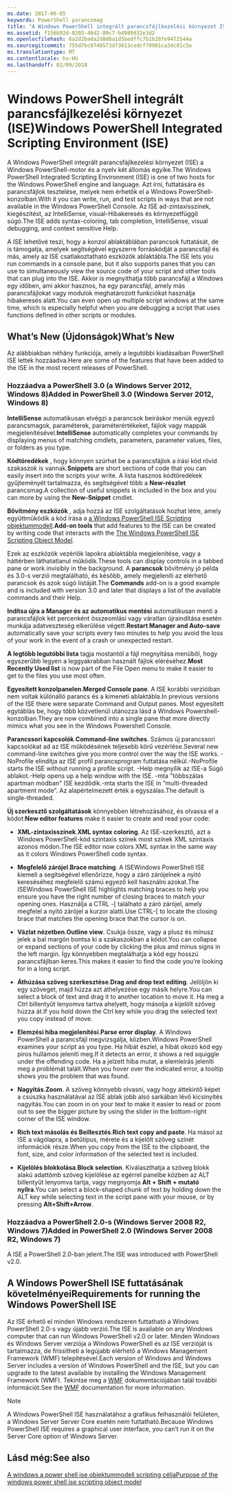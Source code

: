 ```yaml
---
ms.date: 2017-06-05
keywords: PowerShell parancsmag
title: "A Windows PowerShell integrált parancsfájlkezelési környezet ISE"
ms.assetid: f156b92d-0203-46d2-89c7-b4989d32e3d2
ms.openlocfilehash: 6a2d2bada2d8d6a1d5bedffc7b1b28fe9472544a
ms.sourcegitcommit: 755d7bc0740573d73613cedcf79981ca3dc81c5e
ms.translationtype: MT
ms.contentlocale: hu-HU
ms.lasthandoff: 02/09/2018
---
```

# <a name="windows-powershell-integrated-scripting-environment-ise"></a><span data-ttu-id="981b7-103">Windows PowerShell integrált parancsfájlkezelési környezet (ISE)</span><span class="sxs-lookup"><span data-stu-id="981b7-103">Windows PowerShell Integrated Scripting Environment (ISE)</span></span>

<span data-ttu-id="981b7-104">A Windows PowerShell integrált parancsfájlkezelési környezet (ISE) a Windows PowerShell-motor és a nyelv két állomás egyike.</span><span class="sxs-lookup"><span data-stu-id="981b7-104">The Windows PowerShell Integrated Scripting Environment (ISE) is one of two hosts for the Windows PowerShell engine and language.</span></span> <span data-ttu-id="981b7-105">Azt írni, futtatására és parancsfájlok tesztelése, melyek nem érhetők el a Windows PowerShell-konzolban.</span><span class="sxs-lookup"><span data-stu-id="981b7-105">With it you can write, run, and test scripts in ways that are not available in the Windows PowerShell Console.</span></span> <span data-ttu-id="981b7-106">Az ISE ad-zintaxisszínek, kiegészítést, az IntelliSense, visual-Hibakeresés és környezetfüggő súgó.</span><span class="sxs-lookup"><span data-stu-id="981b7-106">The ISE adds syntax-coloring, tab completion, IntelliSense, visual debugging, and context sensitive Help.</span></span>

<span data-ttu-id="981b7-107">A ISE lehetővé teszi, hogy a konzol ablaktáblában parancsok futtatását, de is támogatja, amelyek segítségével egyszerre forráskódját a parancsfájl és más, amely az ISE csatlakoztatható eszközök ablaktábla.</span><span class="sxs-lookup"><span data-stu-id="981b7-107">The ISE lets you run commands in a console pane, but it also supports panes that you can use to simultaneously view the source code of your script and other tools that can plug into the ISE.</span></span> <span data-ttu-id="981b7-108">Akkor is megnyithatja több parancsfájl a Windows egy időben, ami akkor hasznos, ha egy parancsfájl, amely más parancsfájlokat vagy modulok meghatározott funkciókat használja hibakeresés alatt.</span><span class="sxs-lookup"><span data-stu-id="981b7-108">You can even open up multiple script windows at the same time, which is especially helpful when you are debugging a script that uses functions defined in other scripts or modules.</span></span>

## <a name="whats-new"></a><span data-ttu-id="981b7-109">What’s New (Újdonságok)</span><span class="sxs-lookup"><span data-stu-id="981b7-109">What’s New</span></span>

<span data-ttu-id="981b7-110">Az alábbiakban néhány funkciója, amely a legutóbbi kiadásaiban PowerShell ISE lettek hozzáadva.</span><span class="sxs-lookup"><span data-stu-id="981b7-110">Here are some of the features that have been added to the ISE in the most recent releases of PowerShell.</span></span>

### <a name="added-in-powershell-30-windows-server-2012-windows-8"></a><span data-ttu-id="981b7-111">Hozzáadva a PowerShell 3.0 (a Windows Server 2012, Windows 8)</span><span class="sxs-lookup"><span data-stu-id="981b7-111">Added in PowerShell 3.0 (Windows Server 2012, Windows 8)</span></span>

<span data-ttu-id="981b7-112">**IntelliSense** automatikusan elvégzi a parancsok beíráskor menük egyező parancsmagok, paraméterek, paraméterértékeket, fájlok vagy mappák megjelenítésével.</span><span class="sxs-lookup"><span data-stu-id="981b7-112">**IntelliSense** automatically completes your commands by displaying menus of matching cmdlets, parameters, parameter values, files, or folders as you type.</span></span>

<span data-ttu-id="981b7-113">**Kódtöredékek** , hogy könnyen szúrhat be a parancsfájlok a írási kód rövid szakaszok is vannak.</span><span class="sxs-lookup"><span data-stu-id="981b7-113">**Snippets** are short sections of code that you can easily insert into the scripts your write.</span></span> <span data-ttu-id="981b7-114">A lista hasznos kódtöredékek gyűjteményét tartalmazza, és segítségével több a **New-részlet** parancsmag.</span><span class="sxs-lookup"><span data-stu-id="981b7-114">A collection of useful snippets is included in the box and you can more by using the **New-Snippet** cmdlet.</span></span>

<span data-ttu-id="981b7-115">**Bővítmény eszközök** , adja hozzá az ISE szolgáltatások hozhat létre, amely együttműködik a kód írása a [a Windows PowerShell ISE Scripting objektummodell](../../core-powershell/ise/The-ISE-Object-Model-Hierarchy.md).</span><span class="sxs-lookup"><span data-stu-id="981b7-115">**Add-on tools** that add features to the ISE can be created by writing code that interacts with the [The Windows PowerShell ISE Scripting Object Model](../../core-powershell/ise/The-ISE-Object-Model-Hierarchy.md).</span></span>

<span data-ttu-id="981b7-116">Ezek az eszközök vezérlők lapokra ablaktábla megjelenítése, vagy a háttérben láthatatlanul működik.</span><span class="sxs-lookup"><span data-stu-id="981b7-116">These tools can display controls in a tabbed pane or work invisibly in the background.</span></span> <span data-ttu-id="981b7-117">A **parancsok** bővítmény jó példa és 3.0-s verzió megtalálható, és később, amely megjeleníti az elérhető parancsok és azok súgó listáját.</span><span class="sxs-lookup"><span data-stu-id="981b7-117">The **Commands** add-on is a good example and is included with version 3.0 and later that displays a list of the available commands and their Help.</span></span>

<span data-ttu-id="981b7-118">**Indítsa újra a Manager és az automatikus mentési** automatikusan menti a parancsfájlok két percenként összeomlási vagy váratlan újraindítása esetén munkája adatveszteség elkerülése végett.</span><span class="sxs-lookup"><span data-stu-id="981b7-118">**Restart Manager and Auto-save** automatically save your scripts every two minutes to help you avoid the loss of your work in the event of a crash or unexpected restart.</span></span>

<span data-ttu-id="981b7-119">**A legtöbb legutóbbi lista** tagja mostantól a fájl megnyitása menüből, hogy egyszerűbb legyen a leggyakrabban használt fájlok eléréséhez.</span><span class="sxs-lookup"><span data-stu-id="981b7-119">**Most Recently Used list** is now part of the File Open menu to make it easier to get to the files you use most often.</span></span>

<span data-ttu-id="981b7-120">**Egyesített konzolpanelen**.</span><span class="sxs-lookup"><span data-stu-id="981b7-120">**Merged Console pane**.</span></span> <span data-ttu-id="981b7-121">A ISE korábbi verzióiban nem voltak különálló parancs és a kimeneti ablaktábla.</span><span class="sxs-lookup"><span data-stu-id="981b7-121">In previous versions of the ISE there were separate Command and Output panes.</span></span> <span data-ttu-id="981b7-122">Most egyesített egytáblás be, hogy több közvetlenül utánozza lásd a Windows Powershell-konzolban.</span><span class="sxs-lookup"><span data-stu-id="981b7-122">They are now combined into a single pane that more directly mimics what you see in the Windows Powershell Console.</span></span>

<span data-ttu-id="981b7-123">**Parancssori kapcsolók**.</span><span class="sxs-lookup"><span data-stu-id="981b7-123">**Command-line switches**.</span></span> <span data-ttu-id="981b7-124">Számos új parancssori kapcsolókat ad az ISE működésének teljesebb körű vezérlése.</span><span class="sxs-lookup"><span data-stu-id="981b7-124">Several new command-line switches give you more control over the way the ISE works.</span></span> <span data-ttu-id="981b7-125">-NoProfile elindítja az ISE profil parancsprogram futtatása nélkül.</span><span class="sxs-lookup"><span data-stu-id="981b7-125">-NoProfile starts the ISE without running a profile script.</span></span> <span data-ttu-id="981b7-126">-Help megnyílik az ISE-a Súgó ablakot.</span><span class="sxs-lookup"><span data-stu-id="981b7-126">-Help opens up a help window with the ISE.</span></span> <span data-ttu-id="981b7-127">-mta "többszálas apartman módban" ISE kezdődik.</span><span class="sxs-lookup"><span data-stu-id="981b7-127">-mta starts the ISE in “multi-threaded apartment mode”.</span></span> <span data-ttu-id="981b7-128">Az alapértelmezett érték a egyszálas.</span><span class="sxs-lookup"><span data-stu-id="981b7-128">The default is single-threaded.</span></span>

<span data-ttu-id="981b7-129">**Új szerkesztő szolgáltatások** könnyebben létrehozásához, és olvassa el a kódot:</span><span class="sxs-lookup"><span data-stu-id="981b7-129">**New editor features** make it easier to create and read your code:</span></span>

- <span data-ttu-id="981b7-130">**XML-zintaxisszínek**.</span><span class="sxs-lookup"><span data-stu-id="981b7-130">**XML syntax coloring**.</span></span> <span data-ttu-id="981b7-131">Az ISE-szerkesztő, azt a Windows PowerShell-kód szintaxis színek most színek XML szintaxis azonos módon.</span><span class="sxs-lookup"><span data-stu-id="981b7-131">The ISE editor now colors XML syntax in the same way as it colors Windows PowerShell code syntax.</span></span>

- <span data-ttu-id="981b7-132">**Megfelelő zárójel**.</span><span class="sxs-lookup"><span data-stu-id="981b7-132">**Brace matching**.</span></span> <span data-ttu-id="981b7-133">A ISEWindows PowerShell ISE kiemeli a segítségével ellenőrizze, hogy a záró zárójelnek a nyitó kereséséhez megfelelő számú egyező kell használni azokat.</span><span class="sxs-lookup"><span data-stu-id="981b7-133">The ISEWindows PowerShell ISE highlights matching braces to help you ensure you have the right number of closing braces to match your opening ones.</span></span> <span data-ttu-id="981b7-134">Használja a CTRL -\[ található a záró zárójel, amely megfelel a nyitó zárójel a kurzor alatti.</span><span class="sxs-lookup"><span data-stu-id="981b7-134">Use CTRL-\[ to locate the closing brace that matches the opening brace that the cursor is on.</span></span>

- <span data-ttu-id="981b7-135">**Vázlat nézetben**.</span><span class="sxs-lookup"><span data-stu-id="981b7-135">**Outline view**.</span></span> <span data-ttu-id="981b7-136">Csukja össze, vagy a plusz és mínusz jelek a bal margón bontsa ki a szakaszokban a kódot.</span><span class="sxs-lookup"><span data-stu-id="981b7-136">You can collapse or expand sections of your code by clicking the plus and minus signs in the left margin.</span></span> <span data-ttu-id="981b7-137">Így könnyebben megtalálhatja a kód egy hosszú parancsfájlban keres.</span><span class="sxs-lookup"><span data-stu-id="981b7-137">This makes it easier to find the code you’re looking for in a long script.</span></span>

- <span data-ttu-id="981b7-138">**Áthúzása szöveg szerkesztése**.</span><span class="sxs-lookup"><span data-stu-id="981b7-138">**Drag and drop text editing**.</span></span> <span data-ttu-id="981b7-139">Jelöljön ki egy szöveget, majd húzza azt áthelyezése egy másik helyre.</span><span class="sxs-lookup"><span data-stu-id="981b7-139">You can select a block of text and drag it to another location to move it.</span></span> <span data-ttu-id="981b7-140">Ha meg a Ctrl billentyűt lenyomva tartva ahelyett, hogy másolja a kijelölt szöveg húzza át.</span><span class="sxs-lookup"><span data-stu-id="981b7-140">If you hold down the Ctrl key while you drag the selected text you copy instead of move.</span></span>

- <span data-ttu-id="981b7-141">**Elemzési hiba megjelenítési**.</span><span class="sxs-lookup"><span data-stu-id="981b7-141">**Parse error display**.</span></span> <span data-ttu-id="981b7-142">A Windows PowerShell a parancsfájl megvizsgálja, közben.</span><span class="sxs-lookup"><span data-stu-id="981b7-142">Windows PowerShell examines your script as you type.</span></span> <span data-ttu-id="981b7-143">Ha hibát észlel, a hibát okozó kód egy piros hullámos jeleníti meg.</span><span class="sxs-lookup"><span data-stu-id="981b7-143">If it detects an error, it shows a red squiggle under the offending code.</span></span> <span data-ttu-id="981b7-144">Ha a jelzett hiba mutat, a elemleírás jeleníti meg a problémát talált.</span><span class="sxs-lookup"><span data-stu-id="981b7-144">When you hover over the indicated error, a tooltip shows you the problem that was found.</span></span>

- <span data-ttu-id="981b7-145">**Nagyítás**.</span><span class="sxs-lookup"><span data-stu-id="981b7-145">**Zoom**.</span></span> <span data-ttu-id="981b7-146">A szöveg könnyebb olvasni, vagy hogy áttekintő képet a csúszka használatával az ISE ablak jobb alsó sarkában lévő kicsinyítés nagyítás.</span><span class="sxs-lookup"><span data-stu-id="981b7-146">You can zoom in on your text to make it easier to read or zoom out to see the bigger picture by using the slider in the bottom-right corner of the ISE window.</span></span>

- <span data-ttu-id="981b7-147">**Rich text másolás és Beillesztés**.</span><span class="sxs-lookup"><span data-stu-id="981b7-147">**Rich text copy and paste**.</span></span> <span data-ttu-id="981b7-148">Ha másol az ISE a vágólapra, a betűtípus, mérete és a kijelölt szöveg színét információk része.</span><span class="sxs-lookup"><span data-stu-id="981b7-148">When you copy from the ISE to the clipboard, the font, size, and color information of the selected text is included.</span></span>

- <span data-ttu-id="981b7-149">**Kijelölés blokkolása**.</span><span class="sxs-lookup"><span data-stu-id="981b7-149">**Block selection**.</span></span> <span data-ttu-id="981b7-150">Kiválaszthatja a szöveg blokk alakú adattömb szöveg kijelölése az egérrel panelbe közben az ALT billentyűt lenyomva tartja, vagy megnyomja **Alt + Shift + mutató nyílra**.</span><span class="sxs-lookup"><span data-stu-id="981b7-150">You can select a block-shaped chunk of text by holding down the ALT key while selecting text in the script pane with your mouse, or by pressing **Alt+Shift+Arrow**.</span></span>

### <a name="added-in-powershell-20-windows-server-2008-r2-windows-7"></a><span data-ttu-id="981b7-151">Hozzáadva a PowerShell 2.0-s (Windows Server 2008 R2, Windows 7)</span><span class="sxs-lookup"><span data-stu-id="981b7-151">Added in PowerShell 2.0 (Windows Server 2008 R2, Windows 7)</span></span>

<span data-ttu-id="981b7-152">A ISE a PowerShell 2.0-ban jelent.</span><span class="sxs-lookup"><span data-stu-id="981b7-152">The ISE was introduced with PowerShell v2.0.</span></span>

## <a name="requirements-for-running-the-windows-powershell-ise"></a><span data-ttu-id="981b7-153">A Windows PowerShell ISE futtatásának követelményei</span><span class="sxs-lookup"><span data-stu-id="981b7-153">Requirements for running the Windows PowerShell ISE</span></span>

<span data-ttu-id="981b7-154">Az ISE érhető el minden Windows rendszeren futtatható a Windows PowerShell 2.0-s vagy újabb verzió.</span><span class="sxs-lookup"><span data-stu-id="981b7-154">The ISE is available on any Windows computer that can run Windows PowerShell v2.0 or later.</span></span> <span data-ttu-id="981b7-155">Minden Windows és Windows Server verziója a Windows PowerShell és az ISE verzióját is tartalmazza, de frissítheti a legújabb elérhető a Windows Management Framework (WMF) telepítésével.</span><span class="sxs-lookup"><span data-stu-id="981b7-155">Each version of Windows and Windows Server includes a version of Windows PowerShell and the ISE, but you can upgrade to the latest available by installing the Windows Management Framework (WMF).</span></span> <span data-ttu-id="981b7-156">Tekintse meg a [WMF](/powershell/wmf/readme) dokumentációjában talál további információt.</span><span class="sxs-lookup"><span data-stu-id="981b7-156">See the [WMF](/powershell/wmf/readme) documentation for more information.</span></span>

> [!NOTE]
> <span data-ttu-id="981b7-157">A Windows PowerShell ISE használatához a grafikus felhasználói felületen, a Windows Server Server Core esetén nem futtatható.</span><span class="sxs-lookup"><span data-stu-id="981b7-157">Because Windows PowerShell ISE requires a graphical user interface, you can’t run it on the Server Core option of Windows Server.</span></span>

## <a name="see-also"></a><span data-ttu-id="981b7-158">Lásd még:</span><span class="sxs-lookup"><span data-stu-id="981b7-158">See also</span></span>

[<span data-ttu-id="981b7-159">A windows a power shell ise objektummodell scripting célja</span><span class="sxs-lookup"><span data-stu-id="981b7-159">Purpose of the windows power shell ise scripting object model</span></span>](../../core-powershell/ise/Purpose-of-the-Windows-PowerShell-ISE-Scripting-Object-Model.md)
